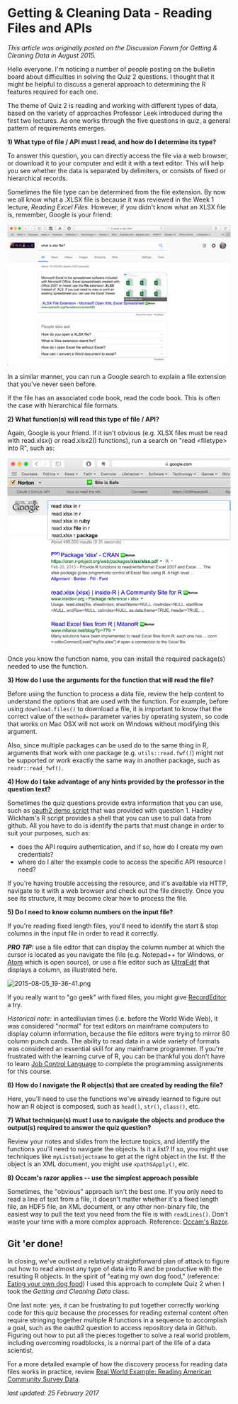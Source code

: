 # Getting & Cleaning Data - Reading Files and APIs

*This article was originally posted on the Discussion Forum for Getting & Cleaning Data in August 2015.*

Hello everyone. I'm noticing a number of people posting on the bulletin board about difficulties in solving the Quiz 2 questions. I thought that it might be helpful to discuss a general approach to determining the R features required for each one.


The theme of Quiz 2 is reading and working with different types of data, based on the variety of approaches Professor Leek introduced during the first two lectures. As one works through the five questions in quiz, a general pattern of requirements emerges.

**1) What type of file / API must I read, and how do I determine its type?**

To answer this question, you can directly access the file via a web browser, or download it to your computer and edit it with a text editor. This will help you see whether the data is separated by delimiters, or consists of fixed or hierarchical records.

Sometimes the file type can be determined from the file extension. By now we all know what a .XLSX file is because it was reviewed in the Week 1 lecture, *Reading Excel Files*.  However, if you didn't know what an XLSX file is, remember, Google is your friend:

![readingFiles00.png](./images/cleaningData-readingFiles00.png)

In a similar manner, you can run a Google search to explain a file extension that you've never seen before.

If the file has an associated code book, read the code book. This is often the case with hierarchical file formats.

**2) What function(s) will read this type of file / API?**

Again, Google is your friend. If it isn't obvious (e.g. XLSX files must be read with read.xlsx() or read.xlsx2() functions), run a search on "read <filetype\> into R", such as:


![readingFiles01.png](./images/cleaningData-readingFiles01.png)

Once you know the function name, you can install the required package(s) needed to use the function.

**3) How do I use the arguments for the function that will read the file?**

Before using the function to process a data file, review the help content to understand the options that are used with the function. For example, before using `download.files()` to download a file, it is important to know that the correct value of the `method=` parameter varies by operating system, so code that works on Mac OSX will not work on Windows without modifying this argument.  

Also, since multiple packages can be used do to the same thing in R, arguments that work with one package \(e.g. `utils::read.fwf()`\) might not be supported or work exactly the same way in another package, such as `readr::read_fwf()`.

**4)  How do I take advantage of any hints provided by the professor in the question text?**

Sometimes the quiz questions provide extra information that you can use, such as [oauth2 demo script](https://github.com/hadley/httr/blob/master/demo/oauth2-github.r) that was provided with question 1. Hadley Wickham's R script provides a shell that you can use to pull data from github. All you have to do is identify the parts that must change in order to suit your purposes, such as:

* does the API require authentication, and if so, how do I create my own credentials?
* where do I alter the example code to access the specific API resource I need?

If you're having trouble accessing the resource, and it's available via HTTP, navigate to it with a web browser and check out the file directly. Once you see its structure, it may become clear how to process the file.

**5) Do I need to know column numbers on the input file?**

If you're reading fixed length files, you'll need to identify the start & stop columns in the input file in order to read it correctly.

**_PRO TIP:_** use a file editor that can display the column number at which the cursor is located as you navigate the file (e.g. Notepad++ for Windows, or [Atom](http://atom.io) which is open source), or use a file editor such as [UltraEdit](http://www.ultraedit.com/?gclid=CJzq_veIrNICFdWEswodO7cAwg) that displays a column, as illustrated here.

![2015-08-05_19-36-41.png](https://coursera-forum-screenshots.s3.amazonaws.com/1b/1f5a503be411e58d54556e371b25e8/2015-08-05_19-36-41.png)

If you really want to "go geek" with fixed files, you might give [RecordEditor](http://sourceforge.net/projects/record-editor/) a try.

_Historical note:_ in antediluvian times (i.e. before the World Wide Web), it was considered "normal" for text editors on mainframe computers to display column information, because the file editors were trying to mirror 80 column punch cards. The ability to read data in a wide variety of formats was considered an essential skill for any mainframe programmer.  If you're frustrated with the learning curve of R, you can be thankful you don't have to learn [Job Control Language](https://en.wikipedia.org/wiki/Job_Control_Language) to complete the programming assignments for this course.

**6)  How do I navigate the R object(s) that are created by reading the file?**

Here, you'll need to use the functions we've already learned to figure out how an R object is composed, such as `head()`, `str()`, `class()`, etc.

**7) What technique(s) must I use to navigate the objects and produce the output(s) required to answer the quiz question?**

Review your notes and slides from the lecture topics, and identify the functions you'll need to navigate the objects. Is it a list? If so, you might use techniques like `myList$objectname` to get at the right object in the list. If the object is an XML document, you might use `xpathSApply()`, etc.

**8) Occam's razor applies -- use the simplest approach possible**

Sometimes, the "obvious" approach isn't the best one. If you only need to read a line of text from a file, it doesn't matter whether it's a fixed length file, an HDF5 file, an XML document, or any other non-binary file, the easiest way to pull the text you need from the file is with `readLines()`.  Don't waste your time with a more complex approach.  Reference: [Occam's Razor](https://en.wikipedia.org/wiki/Occam%27s_razor).


## Git 'er done!

In closing, we've outlined a relatively straightforward plan of attack to figure out how to read almost any type of data into R and be productive with the resulting R objects.  In the spirit of "eating my own dog food," (reference: [Eating your own dog food](https://en.wikipedia.org/wiki/Eating_your_own_dog_food)) I used this approach to complete Quiz 2 when I took the *Getting and Cleaning Data* class.

One last note: yes, it can be frustrating to put together correctly working code for this quiz because the processes for reading external content often require stringing together multiple R functions in a sequence to accomplish a goal, such as the oauth2 question to access repository data in Github. Figuring out how to put all the pieces together to solve a real world problem, including overcoming roadblocks, is a normal part of the life of a data scientist.

For a more detailed example of how the discovery process for reading data files works in practice, review [Real World Example: Reading American Community Survey Data](http://bit.ly/2bAdLE9).

*last updated: 25 February 2017*
